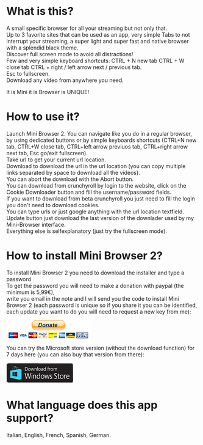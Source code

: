 # What is this?

A small specific browser for all your streaming but not only that.<br>
Up to 3 favorite sites that can be used as an app, very simple Tabs to not interrupt your streaming, a super light and super fast and native browser with a splendid black theme.<br>
Discover full screen mode to avoid all distractions!<br>
Few and very simple keyboard shortcuts: CTRL + N new tab CTRL + W close tab CTRL + right / left arrow next / previous tab.<br>
Esc to fullscreen.<br>
Download any video from anywhere you need.

It is Mini it is Browser is UNIQUE!

# How to use it?

Launch Mini Browser 2. 
You can navigate like you do in a regular browser, by using dedicated buttons or by simple keyboards shortcuts (CTRL+N new tab, CTRL+W close tab, CTRL+left arrow previuos tab, CTRL+right arrow next tab, Esc go/exit fullscreen). <br>
Take url to get your current url location. <br>
Download to download the url in the url location (you can copy multiple links separated by space to download all the videos). <br>
You can abort the download with the Abort button. <br>
You can download from crunchyroll by login to the website, click on the Cookie Downloader button and fill the username/password fields. <br>
If you want to download from beta crunchyroll you just need to fill the login you don't need to download cookies. <br>
You can type urls or just google anything with the url location textfield. <br>
Update button just download the last version of the downlader used by my Mini-Browser interface. <br>
Everything else is selfexplanatory (just try the fullscreen mode).

# How to install Mini Browser 2?

To install Mini Browser 2 you need to download the installer and type a password <br>
To get the password you will need to make a donation with paypal (the minimum is 5,99€), <br> 
write you email in the note and I will send you the code to install Mini Browser 2 (each password is unique so if you share it you can be identified, each update you want to do you will need to request a new key from me): 

<a href="https://www.paypal.com/donate?hosted_button_id=QJBK2R2Q3Z28U">
  <img src="https://raw.githubusercontent.com/federicorosso1993/Mini-Browser-2.0/master/paypal-donate-button.png" alt="Donate with PayPal" />
</a>

You can try the Microsoft store version (without the download function) for 7 days here (you can also buy that version from there):

<a href="https://www.microsoft.com/store/apps/9NWHW0ZJ1CS1">
  <img src="https://raw.githubusercontent.com/federicorosso1993/Mini-Browser-2.0/master/microsoft-store-button.jpg" alt="Download from Microsoft Store" />
</a>

# What language does this app support?

Italian, English, French, Spanish, German.